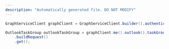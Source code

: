 ```yaml
---
description: "Automatically generated file. DO NOT MODIFY"
---
```

<!-- markdownlint-disable MD041 -->

```java
GraphServiceClient graphClient = GraphServiceClient.builder().authenticationProvider( authProvider ).buildClient();

OutlookTaskGroup outlookTaskGroup = graphClient.me().outlook().taskGroups("AAMkADIyAAAhrbe-AAA=")
    .buildRequest()
    .get();
```
